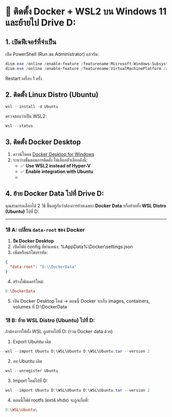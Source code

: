 # 🚀 ติดตั้ง Docker + WSL2 บน Windows 11 และย้ายไป Drive D:

## 1. เปิดฟีเจอร์ที่จำเป็น
เปิด PowerShell (Run as Administrator) แล้วรัน:
```powershell
dism.exe /online /enable-feature /featurename:Microsoft-Windows-Subsystem-Linux /all /norestart
dism.exe /online /enable-feature /featurename:VirtualMachinePlatform /all /norestart
```
Restart เครื่อง 1 ครั้ง
## 2. ติดตั้ง Linux Distro (Ubuntu)
```powershell
wsl --install -d Ubuntu
```
ตรวจสอบว่าเป็น WSL2:
```powershell
wsl --status
```
## 3. ติดตั้ง Docker Desktop
1. ดาวน์โหลด [Docker Desktop for Windows](https://www.docker.com/products/docker-desktop/)
2. ระหว่างขั้นตอนการติดตั้ง ให้เลือกตัวเลือกดังนี้:
   - ✅ **Use WSL2 instead of Hyper-V**  
   - ✅ **Enable integration with Ubuntu**
   - 
## 4. ย้าย Docker Data ไปที่ Drive D:
คุณสามารถเลือกได้ 2 วิธี ขึ้นอยู่กับว่าต้องการย้ายเฉพาะ **Docker Data** หรือย้ายทั้ง **WSL Distro (Ubuntu)** ไปที่ D:

---
### วิธี A: เปลี่ยน `data-root` ของ Docker
1. **ปิด Docker Desktop**
2. เปิดไฟล์ config ที่ตำแหน่ง:  %AppData%\Docker\settings.json
3. เพิ่มหรือแก้ไขบรรทัด:
```json
{
  "data-root": "D:\\DockerData"
}
```
4. สร้างโฟลเดอร์ใหม่:
```makefile
D:\DockerData
```
5. เปิด Docker Desktop ใหม่
→ ตอนนี้ Docker จะเก็บ images, containers, volumes ที่ D:\DockerData

### วิธี B: ย้าย WSL Distro (Ubuntu) ไปที่ D:
ถ้าต้องการให้ทั้ง WSL ถูกย้ายไปที่ D: (รวม Docker data ด้วย)
1. Export Ubuntu เดิม
```powershell
wsl --import Ubuntu D:\WSL\Ubuntu D:\WSL\Ubuntu.tar --version 2
```
2. ลบ Ubuntu เดิม
```powershell
wsl --unregister Ubuntu
```
3. Import ใหม่ไปที่ D:
```powershell
wsl --import Ubuntu D:\WSL\Ubuntu D:\WSL\Ubuntu.tar --version 2
```
4. ตอนนี้ไฟล์ rootfs (ext4.vhdx) จะถูกเก็บที่:
```makefile
D:\WSL\Ubuntu\
```
